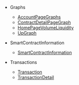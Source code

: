 

* Graphs
    * [AccountPageGraphs](Graphs/AccountPageGraphs.md)
    * [ContractDetailPageGraph](Graphs/ContractDetailPageGraph.md)
    * [HomePageVolumeLiquidity](Graphs/HomePageVolumeLiquidity.md)
    * [UpGraph](Graphs/UpGraph.md)

* SmartContractInformation
    * [SmartContractInformation](SmartContractInformation/README.md)
* Transactions
    * [Transaction](Transactions/Transaction.md)
    * [TransactionDetail](Transactions/TransactionDetail.md)






